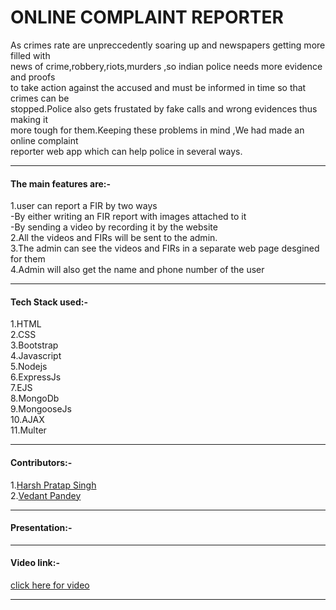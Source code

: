 # ONLINE COMPLAINT REPORTER
As crimes rate are unpreccedently soaring up and newspapers getting more filled with  
news of crime,robbery,riots,murders ,so indian police needs more evidence and proofs  
to take action against the accused and must be informed in time so that crimes can be   
stopped.Police also gets frustated by fake calls and wrong evidences thus making it  
more tough for them.Keeping these problems in mind ,We had made an online complaint  
reporter web app which can help police in several ways.
* * *
#### The main features are:-  
1.user can report a FIR by two ways  
 -By either writing an FIR report with images attached to it  
 -By sending a video by recording it by the website  
2.All the videos and FIRs will be sent to the admin.  
3.The admin can see the videos and FIRs in a separate web page desgined for them  
4.Admin will also get the name and phone number of the user
* * *
#### Tech Stack used:-  
1.HTML  
2.CSS  
3.Bootstrap  
4.Javascript  
5.Nodejs  
6.ExpressJs  
7.EJS  
8.MongoDb  
9.MongooseJs  
10.AJAX  
11.Multer  
* * *
#### Contributors:-
1.[Harsh Pratap Singh](https://github.com/harsh-9389)  
2.[Vedant Pandey](https://github.com/jgyfutub)  
* * *
#### Presentation:-
* * *
#### Video link:-
[click here for video](https://youtu.be/fGqT7sfR_M8)
* * *
